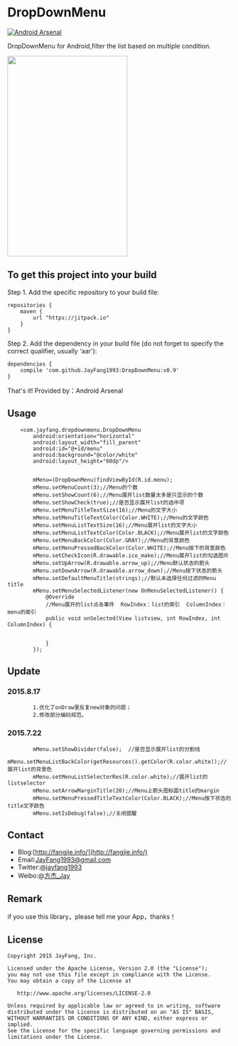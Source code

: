 # DropDownMenu

[![Android Arsenal](https://img.shields.io/badge/Android%20Arsenal-DropDownMenu-brightgreen.svg?style=flat)](http://android-arsenal.com/details/1/1753)

DropDownMenu for Android,filter the list based on multiple condition.

<img src="https://github.com/JayFang1993/DropDownMenu/blob/master/screenshot.gif" width="270" height="450"/>

 To get this project into your build
----------

Step 1. Add the specific repository to your build file:

```
repositories {
    maven {
        url "https://jitpack.io"
    }
}
```
Step 2. Add the dependency in your build file (do not forget to specify the correct qualifier, usually 'aar'):

```
dependencies {
    compile 'com.github.JayFang1993:DropDownMenu:v0.9'
}
```
That's it!
Provided by：Android Arsenal

Usage
----
```
    <com.jayfang.dropdownmenu.DropDownMenu
        android:orientation="horizontal"
        android:layout_width="fill_parent"
        android:id="@+id/menu"
        android:background="@color/white"
        android:layout_height="60dp"/>


        mMenu=(DropDownMenu)findViewById(R.id.menu);
        mMenu.setMenuCount(3);//Menu的个数
        mMenu.setShowCount(6);//Menu展开list数量太多是只显示的个数
        mMenu.setShowCheck(true);//是否显示展开list的选中项
        mMenu.setMenuTitleTextSize(16);//Menu的文字大小
        mMenu.setMenuTitleTextColor(Color.WHITE);//Menu的文字颜色
        mMenu.setMenuListTextSize(16);//Menu展开list的文字大小
        mMenu.setMenuListTextColor(Color.BLACK);//Menu展开list的文字颜色
        mMenu.setMenuBackColor(Color.GRAY);//Menu的背景颜色
        mMenu.setMenuPressedBackColor(Color.WHITE);//Menu按下的背景颜色
        mMenu.setCheckIcon(R.drawable.ico_make);//Menu展开list的勾选图片
        mMenu.setUpArrow(R.drawable.arrow_up);//Menu默认状态的箭头
        mMenu.setDownArrow(R.drawable.arrow_down);//Menu按下状态的箭头
        mMenu.setDefaultMenuTitle(strings);//默认未选择任何过滤的Menu title
        mMenu.setMenuSelectedListener(new OnMenuSelectedListener() {
            @Override
            //Menu展开的list点击事件  RowIndex：list的索引  ColumnIndex：menu的索引
            public void onSelected(View listview, int RowIndex, int ColumnIndex) {


            }
        });
```

Update 
----
### 2015.8.17
```
        1.优化了onDraw里反复new对象的问题；
        2.修改部分编码规范。
```
### 2015.7.22
```
        mMenu.setShowDivider(false);  //是否显示展开list的分割线
        mMenu.setMenuListBackColor(getResources().getColor(R.color.white));//展开list的背景色
        mMenu.setMenuListSelectorRes(R.color.white);//展开list的listselector
        mMenu.setArrowMarginTitle(20);//Menu上箭头图标距title的margin
        mMenu.setMenuPressedTitleTextColor(Color.BLACK);//Menu按下状态的title文字颜色
        mMenu.setIsDebug(false);//关闭提醒
```
        
Contact
----------
* Blog:[http://fangjie.info/](http://fangjie.info/)
* Email:JayFang1993@gmail.com
* Twitter:@[jayfang1993](https://twitter.com/jayfang1993)
* Weibo:@[方杰_Jay](http://weibo.com/ncuitstudent)

Remark
---------
if you use this library，please tell me your App，thanks！

License
----------

    Copyright 2015 JayFang, Inc.

    Licensed under the Apache License, Version 2.0 (the "License");
    you may not use this file except in compliance with the License.
    You may obtain a copy of the License at

       http://www.apache.org/licenses/LICENSE-2.0

    Unless required by applicable law or agreed to in writing, software
    distributed under the License is distributed on an "AS IS" BASIS,
    WITHOUT WARRANTIES OR CONDITIONS OF ANY KIND, either express or implied.
    See the License for the specific language governing permissions and
    limitations under the License.


        

        
